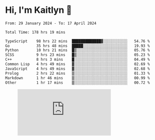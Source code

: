# Hi, I'm Kaitlyn 👋
<!--START_SECTION:waka-->

```txt
From: 29 January 2024 - To: 17 April 2024

Total Time: 178 hrs 19 mins

TypeScript    98 hrs 22 mins  █████████████▓░░░░░░░░░░░   54.76 %
Go            35 hrs 48 mins  █████░░░░░░░░░░░░░░░░░░░░   19.93 %
Python        10 hrs 21 mins  █▒░░░░░░░░░░░░░░░░░░░░░░░   05.76 %
SCSS          9 hrs 23 mins   █▒░░░░░░░░░░░░░░░░░░░░░░░   05.23 %
C++           8 hrs 3 mins    █░░░░░░░░░░░░░░░░░░░░░░░░   04.49 %
Common Lisp   4 hrs 49 mins   ▓░░░░░░░░░░░░░░░░░░░░░░░░   02.69 %
JavaScript    4 hrs 49 mins   ▓░░░░░░░░░░░░░░░░░░░░░░░░   02.68 %
Prolog        2 hrs 22 mins   ▒░░░░░░░░░░░░░░░░░░░░░░░░   01.33 %
Markdown      1 hr 46 mins    ▒░░░░░░░░░░░░░░░░░░░░░░░░   00.99 %
Other         1 hr 17 mins    ▒░░░░░░░░░░░░░░░░░░░░░░░░   00.72 %
```

<!--END_SECTION:waka-->

<figure><embed src="https://wakatime.com/share/@018d58bc-3d22-46c9-b2d7-4ed36fb8172d/243b5d9b-77cd-4133-89ff-dcc8f225fa18.svg"></embed></figure>

